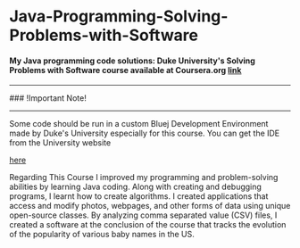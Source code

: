 # Java-Programming-Solving-Problems-with-Software

#### My Java programming code solutions: Duke University's Solving Problems with Software course available at Coursera.org [link](https://www.coursera.org/learn/java-programming)
<hr>
### !Important Note!
<hr>
Some code should be run in a custom Bluej Development Environment made by Duke's University especially for this course. You can get the IDE from the University website

 [here](https://www.dukelearntoprogram.com//downloads/bluej.php?course=2)
<br>

Regarding This Course
I improved my programming and problem-solving abilities by learning Java coding. Along with creating and debugging programs, I learnt how to create algorithms. I created applications that access and modify photos, webpages, and other forms of data using unique open-source classes. By analyzing comma separated value (CSV) files, I created a software at the conclusion of the course that tracks the evolution of the popularity of various baby names in the US.

